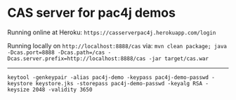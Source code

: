 # CAS server for pac4j demos

Running online at Heroku: `https://casserverpac4j.herokuapp.com/login`

Running locally on `http://localhost:8888/cas` via: `mvn clean package; java -Dcas.port=8888 -Dcas.path=/cas -Dcas.server.prefix=http://localhost:8888/cas -jar target/cas.war`

---

`keytool -genkeypair -alias pac4j-demo -keypass pac4j-demo-passwd -keystore keystore.jks -storepass pac4j-demo-passwd -keyalg RSA -keysize 2048 -validity 3650`
